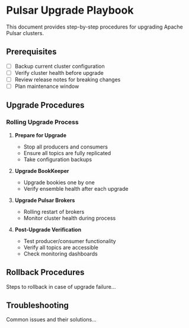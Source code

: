 # Pulsar Upgrade Playbook

This document provides step-by-step procedures for upgrading Apache Pulsar clusters.

## Prerequisites

- [ ] Backup current cluster configuration
- [ ] Verify cluster health before upgrade
- [ ] Review release notes for breaking changes
- [ ] Plan maintenance window

## Upgrade Procedures

### Rolling Upgrade Process

1. **Prepare for Upgrade**
   - Stop all producers and consumers
   - Ensure all topics are fully replicated
   - Take configuration backups

2. **Upgrade BookKeeper**
   - Upgrade bookies one by one
   - Verify ensemble health after each upgrade

3. **Upgrade Pulsar Brokers**
   - Rolling restart of brokers
   - Monitor cluster health during process

4. **Post-Upgrade Verification**
   - Test producer/consumer functionality
   - Verify all topics are accessible
   - Check monitoring dashboards

## Rollback Procedures

Steps to rollback in case of upgrade failure...

## Troubleshooting

Common issues and their solutions...
